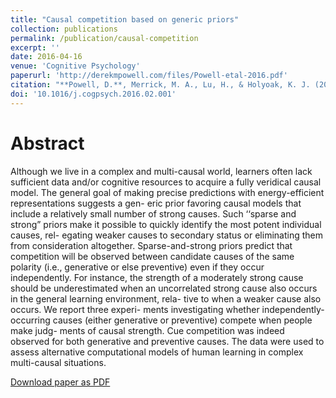 ```yaml
---
title: "Causal competition based on generic priors"
collection: publications
permalink: /publication/causal-competition
excerpt: ''
date: 2016-04-16
venue: 'Cognitive Psychology'
paperurl: 'http://derekmpowell.com/files/Powell-etal-2016.pdf'
citation: "**Powell, D.**, Merrick, M. A., Lu, H., & Holyoak, K. J. (2016). Causal competition based on generic priors. *Cognitive Psychology.* *86*, 62-86."
doi: '10.1016/j.cogpsych.2016.02.001'
---
```


# Abstract

Although we live in a complex and multi-causal world, learners often lack sufficient data and/or cognitive resources to acquire a fully veridical causal model. The general goal of making precise predictions with energy-efficient representations suggests a gen- eric prior favoring causal models that include a relatively small number of strong causes. Such ‘‘sparse and strong” priors make it possible to quickly identify the most potent individual causes, rel- egating weaker causes to secondary status or eliminating them from consideration altogether. Sparse-and-strong priors predict that competition will be observed between candidate causes of the same polarity (i.e., generative or else preventive) even if they occur independently. For instance, the strength of a moderately strong cause should be underestimated when an uncorrelated strong cause also occurs in the general learning environment, rela- tive to when a weaker cause also occurs. We report three experi- ments investigating whether independently-occurring causes (either generative or preventive) compete when people make judg- ments of causal strength. Cue competition was indeed observed for both generative and preventive causes. The data were used to assess alternative computational models of human learning in complex multi-causal situations.

[Download paper as PDF](http://derekmpowell.com/files/Powell-etal-2016.pdf)

